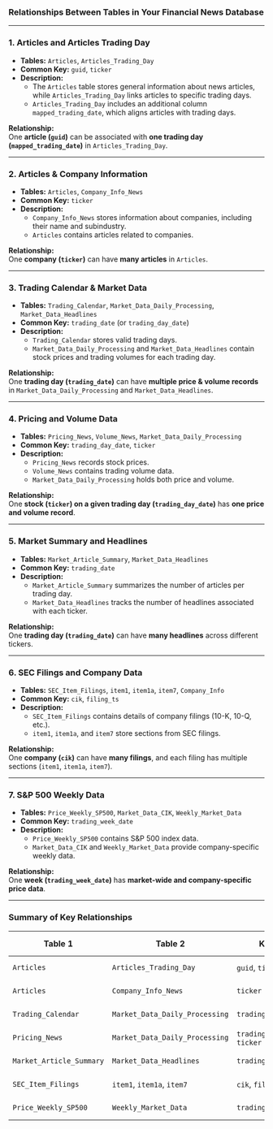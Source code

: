 ### Relationships Between Tables in Your Financial News Database

---

### **1. Articles and Articles Trading Day**
- **Tables:** `Articles`, `Articles_Trading_Day`
- **Common Key:** `guid`, `ticker`
- **Description:** 
  - The `Articles` table stores general information about news articles, while `Articles_Trading_Day` links articles to specific trading days.
  - `Articles_Trading_Day` includes an additional column `mapped_trading_date`, which aligns articles with trading days.

**Relationship:**  
One **article (`guid`)** can be associated with **one trading day (`mapped_trading_date`)** in `Articles_Trading_Day`.

---

### **2. Articles & Company Information**
- **Tables:** `Articles`, `Company_Info_News`
- **Common Key:** `ticker`
- **Description:**
  - `Company_Info_News` stores information about companies, including their name and subindustry.
  - `Articles` contains articles related to companies.

**Relationship:**  
One **company (`ticker`)** can have **many articles** in `Articles`.

---

### **3. Trading Calendar & Market Data**
- **Tables:** `Trading_Calendar`, `Market_Data_Daily_Processing`, `Market_Data_Headlines`
- **Common Key:** `trading_date` (or `trading_day_date`)
- **Description:**
  - `Trading_Calendar` stores valid trading days.
  - `Market_Data_Daily_Processing` and `Market_Data_Headlines` contain stock prices and trading volumes for each trading day.

**Relationship:**  
One **trading day (`trading_date`)** can have **multiple price & volume records** in `Market_Data_Daily_Processing` and `Market_Data_Headlines`.

---

### **4. Pricing and Volume Data**
- **Tables:** `Pricing_News`, `Volume_News`, `Market_Data_Daily_Processing`
- **Common Key:** `trading_day_date`, `ticker`
- **Description:**
  - `Pricing_News` records stock prices.
  - `Volume_News` contains trading volume data.
  - `Market_Data_Daily_Processing` holds both price and volume.

**Relationship:**  
One **stock (`ticker`) on a given trading day (`trading_day_date`)** has **one price and volume record**.

---

### **5. Market Summary and Headlines**
- **Tables:** `Market_Article_Summary`, `Market_Data_Headlines`
- **Common Key:** `trading_date`
- **Description:**
  - `Market_Article_Summary` summarizes the number of articles per trading day.
  - `Market_Data_Headlines` tracks the number of headlines associated with each ticker.

**Relationship:**  
One **trading day (`trading_date`)** can have **many headlines** across different tickers.

---

### **6. SEC Filings and Company Data**
- **Tables:** `SEC_Item_Filings`, `item1`, `item1a`, `item7`, `Company_Info`
- **Common Key:** `cik`, `filing_ts`
- **Description:**
  - `SEC_Item_Filings` contains details of company filings (10-K, 10-Q, etc.).
  - `item1`, `item1a`, and `item7` store sections from SEC filings.

**Relationship:**  
One **company (`cik`)** can have **many filings**, and each filing has multiple sections (`item1`, `item1a`, `item7`).

---

### **7. S&P 500 Weekly Data**
- **Tables:** `Price_Weekly_SP500`, `Market_Data_CIK`, `Weekly_Market_Data`
- **Common Key:** `trading_week_date`
- **Description:**
  - `Price_Weekly_SP500` contains S&P 500 index data.
  - `Market_Data_CIK` and `Weekly_Market_Data` provide company-specific weekly data.

**Relationship:**  
One **week (`trading_week_date`)** has **market-wide and company-specific price data**.

---

### **Summary of Key Relationships**
| Table 1                     | Table 2                     | Key(s)        | Relationship Type |
|-----------------------------|-----------------------------|---------------|------------------|
| `Articles`                  | `Articles_Trading_Day`      | `guid`, `ticker` | One-to-One |
| `Articles`                  | `Company_Info_News`         | `ticker`      | One-to-Many |
| `Trading_Calendar`          | `Market_Data_Daily_Processing` | `trading_date` | One-to-Many |
| `Pricing_News`              | `Market_Data_Daily_Processing` | `trading_day_date`, `ticker` | One-to-One |
| `Market_Article_Summary`    | `Market_Data_Headlines`     | `trading_date` | One-to-Many |
| `SEC_Item_Filings`          | `item1`, `item1a`, `item7`  | `cik`, `filing_ts` | One-to-Many |
| `Price_Weekly_SP500`        | `Weekly_Market_Data`        | `trading_week_date` | One-to-One |